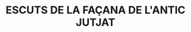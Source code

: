 ---
layout: test
title:  "ESCUTS DE LA FAÇANA DE L'ANTIC JUTJAT"
collections: ["patrimoni-arquitectonic", "bcin-previstos-cbp"]
coordinates:
  - group1:
        - [1.462039171037588, 42.356505167326794]
        - [1.462152481828514, 42.356502517638994]
        - [1.462148621369159, 42.356479680468048]
        - [1.46203643145871, 42.356485770443832]
        - [1.462039171037588, 42.356505167326794]
---